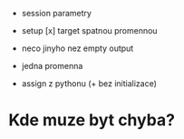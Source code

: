- session parametry
- setup
[x] target spatnou promennou
- neco jinyho nez empty output

- jedna promenna
- assign z pythonu (+ bez initializace)

# Kde muze byt chyba?